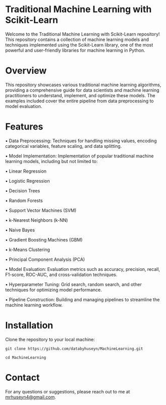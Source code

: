 # Traditional Machine Learning with Scikit-Learn

Welcome to the Traditional Machine Learning with Scikit-Learn repository! This repository contains a collection of machine learning models and techniques implemented using the Scikit-Learn library, one of the most powerful and user-friendly libraries for machine learning in Python.

# Overview
This repository showcases various traditional machine learning algorithms, providing a comprehensive guide for data scientists and machine learning practitioners to understand, implement, and optimize these models. The examples included cover the entire pipeline from data preprocessing to model evaluation.

# Features
• Data Preprocessing: Techniques for handling missing values, encoding categorical variables, feature scaling, and data splitting.

• Model Implementation: Implementation of popular traditional machine learning models, including but not limited to:

• Linear Regression

• Logistic Regression

• Decision Trees

• Random Forests

• Support Vector Machines (SVM)

• k-Nearest Neighbors (k-NN)

• Naive Bayes

• Gradient Boosting Machines (GBM)

• k-Means Clustering

• Principal Component Analysis (PCA)

• Model Evaluation: Evaluation metrics such as accuracy, precision, recall, F1-score, ROC-AUC, and cross-validation techniques.

• Hyperparameter Tuning: Grid search, random search, and other techniques for optimizing model performance.

• Pipeline Construction: Building and managing pipelines to streamline the machine learning workflow.


# Installation
Clone the repository to your local machine:

```git clone https://github.com/databyhuseyn/MachineLearning.git``` 

```cd MachineLearning```


# Contact
For any questions or suggestions, please reach out to me at mrhuseyn4@gmail.com.

